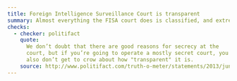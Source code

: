 ```yaml
---
title: Foreign Intelligence Surveillance Court is transparent
summary: Almost everything the FISA court does is classified, and extremely opaque.
checks:
  - checker: politifact
    quote:
      We don’t doubt that there are good reasons for secrecy at the
      court, but if you’re going to operate a mostly secret court, you
      also don’t get to crow about how "transparent" it is.
    source: http://www.politifact.com/truth-o-meter/statements/2013/jun/21/barack-obama/barack-obama-says-foreign-intelligence-surveillanc/
---
```

